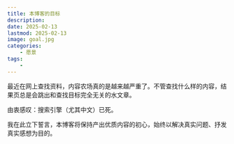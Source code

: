 ```yaml
---
title: 本博客的目标
description: 
date: 2025-02-13
lastmod: 2025-02-13
image: goal.jpg
categories:
    - 愿景
tags:
    - 
---
```


最近在网上查找资料，内容农场真的是越来越严重了。不管查找什么样的内容，结果页总是会跳出和查找目标完全无关的水文章。

由衷感叹：搜索引擎（尤其中文）已死。

我在此立下誓言，本博客将保持产出优质内容的初心，始终以解决真实问题、抒发真实感想为目的。
